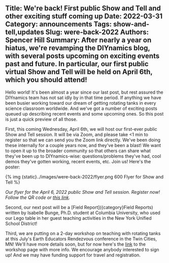 Title: We're back!  First public Show and Tell and other exciting stuff coming up
Date: 2022-03-31
Category: announcements
Tags: show-and-tell,updates
Slug: were-back-2022
Authors: Spencer Hill
Summary: After nearly a year on hiatus, we're revamping the DIYnamics blog, with several posts upcoming on exciting events past and future.  In particular, our first public virtual Show and Tell will be held on April 6th, which you should attend!
---

Hello world!  It's been almost a year since our last post, but rest
assured the DIYnamics team has not sat idly by in that time period.
If anything we have been busier working toward our dream of getting
rotating tanks in every science classroom worldwide.  And we've got a
number of exciting posts queued up describing recent events and some
upcoming ones.  So this post is just a quick preview of all those.

First, this coming Wednesday, April 6th, we will host our first-ever
   public Show and Tell session.  It will be via Zoom, and please take
   <1 min to register so that we can send you the Zoom link directly.
   We've been doing these internally for a couple years now, and
   they've been a blast!  We want to open it up to the broader
   community so that others can share what they've been up to
   DIYnamics-wise: questions/problems they've had, cool demos they've
   gotten working, recent events, etc.  Join us! Here's the poster:

{% img {static}../images/were-back-2022/flyer.png 600 Flyer for Show and Tell %}

_Our flyer for the April 6, 2022 public Show and Tell session.  Register now!  Follow the QR code or [this link](https://docs.google.com/forms/d/e/1FAIpQLSeoccOTuBknaSiNg_HcKnVorr_xDJ3_fwkmvnTcmJ4LZlt95A/viewform)._

Second, our next post will be a [Field Report]({category}Field Reports)
   written by Isabelle Bunge, Ph.D. student at Columbia University, who
   used our Lego table in her guest teaching activities in the New York
   Unified School District!

Third, we are putting on a 2-day workshop on teaching with rotating tanks
   at this July's Earth Educators Rendezvous conference in the Twin
   Cities, MN!  We'll have more details soon, but for now here's the
   [link](https://serc.carleton.edu/earth_rendezvous/2022/program/morning_workshops/w9/index.html) to the workshop page with more info.  We encourage anybody
   interested to sign up!  And we may have funding support for travel
   and registration.
